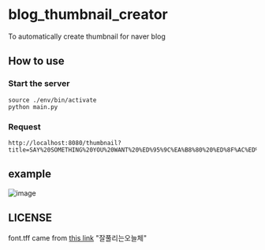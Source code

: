 # blog_thumbnail_creator
To automatically create thumbnail for naver blog

## How to use

### Start the server
```
source ./env/bin/activate
python main.py
```

### Request
```
http://localhost:8080/thumbnail?title=SAY%20SOMETHING%20YOU%20WANT%20%ED%95%9C%EA%B8%80%20%ED%8F%AC%ED%95%A8
```

## example
![image](https://user-images.githubusercontent.com/15802592/115145927-32eb9700-a08f-11eb-8c90-d009fde52740.png)

## LICENSE
font.tff came from [this link](https://noonnu.cc/font_page/497) "잘풀리는오늘체"
